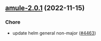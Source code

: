 

## [amule-2.0.1](https://github.com/truecharts/charts/compare/amule-2.0.0...amule-2.0.1) (2022-11-15)

### Chore

- update helm general non-major ([#4463](https://github.com/truecharts/charts/issues/4463))
  
  